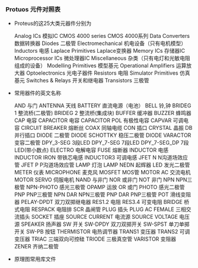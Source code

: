 ### Protuos 元件对照表

+ Proteus的这25大类元器件分别为

  Analog ICs 模拟IC
  CMOS 4000 series CMOS 4000系列
  Data Converters 数据转换器
  Diodes 二极管
  Electromechanical 机电设备（只有电机模型）
  Inductors 电感
  Laplace Primitives Laplace变换器
  Memory ICs 存储器IC
  Microprocessor ICs 微处理器IC
  Miscellaneous 杂类（只有电灯和光敏电阻组成的设备）
  Modelling Primitives 模型基元
  Operational Amplifiers 运算放大器
  Optoelectronics 光电子器件
  Resistors 电阻
  Simulator Primitives 仿真基元
  Switches & Relays 开关和继电器
  Transistors 三极管 

+ 常用器件的英文名称

  AND 与门
  ANTENNA 天线
  BATTERY 直流电源（电池）
  BELL 铃,钟
  BRIDEG 1 整流桥(二极管)
  BRIDEG 2 整流桥(集成块)
  BUFFER 缓冲器
  BUZZER 蜂鸣器
  CAP 电容
  CAPACITOR 电容
  CAPACITOR POL 有极性电容
  CAPVAR 可调电容
  CIRCUIT BREAKER 熔断丝
  COAX 同轴电缆
  CON 插口
  CRYSTAL 晶振
  DB 并行插口
  DIODE 二极管
  DIODE SCHOTTKY 稳压二极管
  DIODE VARACTOR 变容二极管
  DPY_3-SEG 3段LED
  DPY_7-SEG 7段LED
  DPY_7-SEG_DP 7段LED(带小数点)
  ELECTRO 电解电容
  FUSE 熔断器
  INDUCTOR 电感
  INDUCTOR IRON 带铁芯电感
  INDUCTOR3 可调电感
  JFET N N沟道场效应管
  JFET P P沟道场效应管
  LAMP 灯泡
  LAMP NEDN 起辉器
  LED 发光二极管
  METER 仪表
  MICROPHONE 麦克风
  MOSFET MOS管
  MOTOR AC 交流电机
  MOTOR SERVO 伺服电机
  NAND 与非门
  NOR 或非门
  NOT 非门
  NPN NPN三极管
  NPN-PHOTO 感光三极管
  OPAMP 运放
  OR 或门
  PHOTO 感光二极管
  PNP PNP三极管
  NPN DAR NPN三极管
  PNP DAR PNP三极管
  POT 滑线变阻器
  PELAY-DPDT 双刀双掷继电器
  RES1.2 电阻
  RES3.4 可变电阻
  BRIDGE 桥式电阻
  RESPACK 电阻排
  SCR 晶闸管
  PLUG 插头
  PLUG AC FEMALE 三相交流插头
  SOCKET 插座
  SOURCE CURRENT 电流源
  SOURCE VOLTAGE 电压源
  SPEAKER 扬声器
  SW 开关
  SW-DPDY 双刀双掷开关
  SW-SPST 单刀单掷开关
  SW-PB 按钮
  THERMISTOR 电热调节器
  TRANS1 变压器
  TRANS2 可调变压器
  TRIAC 三端双向可控硅
  TRIODE 三极真空管
  VARISTOR 变阻器
  ZENER 齐纳二极管

+ 原理图常用库文件

  

